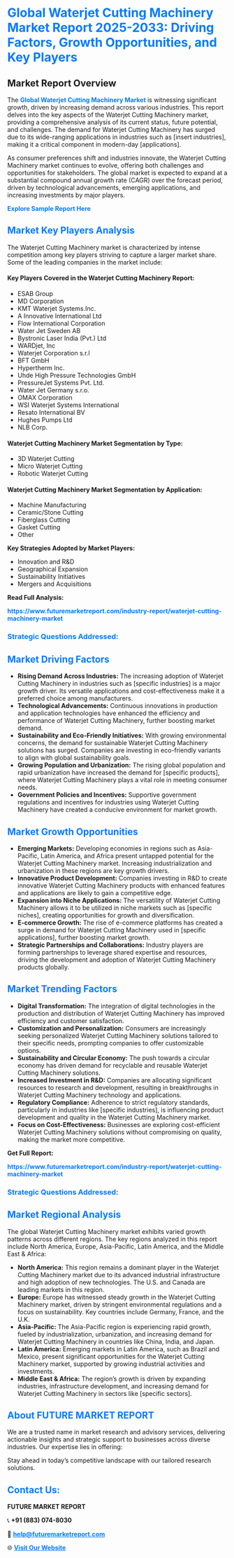 <h1 style="color: #007BFF;">Global Waterjet Cutting Machinery Market Report 2025-2033: Driving Factors, Growth Opportunities, and Key Players</h1>

<section id="overview">
<h2>Market Report Overview</h2>
<p>The <a href="https://www.futuremarketreport.com/industry-report/waterjet-cutting-machinery-market" style="color: #007BFF; text-decoration: none;"><strong>Global Waterjet Cutting Machinery Market</strong></a> is witnessing significant growth, driven by increasing demand across various industries. This report delves into the key aspects of the Waterjet Cutting Machinery market, providing a comprehensive analysis of its current status, future potential, and challenges. The demand for Waterjet Cutting Machinery has surged due to its wide-ranging applications in industries such as [insert industries], making it a critical component in modern-day [applications].</p>
<p>As consumer preferences shift and industries innovate, the Waterjet Cutting Machinery market continues to evolve, offering both challenges and opportunities for stakeholders. The global market is expected to expand at a substantial compound annual growth rate (CAGR) over the forecast period, driven by technological advancements, emerging applications, and increasing investments by major players.</p>
</section>

<section id="overview">
<p><a href="https://www.futuremarketreport.com/request-sample/reportId=84313" style="color: #007BFF; text-decoration: none;"><strong>Explore Sample Report Here</strong></a></p>
</section>

<section id="key-players">
<h2 style="color: #007BFF;">Market Key Players Analysis</h2>
<p>The Waterjet Cutting Machinery market is characterized by intense competition among key players striving to capture a larger market share. Some of the leading companies in the market include:</p>
<h4>Key Players Covered in the Waterjet Cutting Machinery Report:</h4>
<ul><li>ESAB Group</li><li>MD Corporation</li><li>KMT Waterjet Systems.Inc.</li><li>A Innovative International Ltd</li><li>Flow International Corporation</li><li>Water Jet Sweden AB</li><li>Bystronic Laser India (Pvt.) Ltd</li><li>WARDjet, Inc</li><li>Waterjet Corporation s.r.l</li><li>BFT GmbH</li><li>Hypertherm Inc.</li><li>Uhde High Pressure Technologies GmbH</li><li>PressureJet Systems Pvt. Ltd.</li><li>Water Jet Germany s.r.o.</li><li>OMAX Corporation</li><li>WSI Waterjet Systems International</li><li>Resato International BV</li><li>Hughes Pumps Ltd</li><li>NLB Corp.</li></ul>
<h4>Waterjet Cutting Machinery Market Segmentation by Type:</h4>
<ul><li>3D Waterjet Cutting</li><li>Micro Waterjet Cutting</li><li>Robotic Waterjet Cutting</li></ul>

<h4>Waterjet Cutting Machinery Market Segmentation by Application:</h4>
<ul><li>Machine Manufacturing</li><li>Ceramic/Stone Cutting</li><li>Fiberglass Cutting</li><li>Gasket Cutting</li><li>Other</li></ul>
<p><strong>Key Strategies Adopted by Market Players:</strong></p>
<ul>
<li>Innovation and R&D</li>
<li>Geographical Expansion</li>
<li>Sustainability Initiatives</li>
<li>Mergers and Acquisitions</li>
</ul>
</section>

<section>
<p><strong>Read Full Analysis: </strong></p><a href="https://www.futuremarketreport.com/industry-report/waterjet-cutting-machinery-market" style="color: #007BFF; text-decoration: none;"><strong>https://www.futuremarketreport.com/industry-report/waterjet-cutting-machinery-market</strong></a>
<h3 style="color: #007BFF;">Strategic Questions Addressed:</h3>
</section>

<section id="driving-factors">
<h2 style="color: #007BFF;">Market Driving Factors</h2>
<ul>
<li><strong>Rising Demand Across Industries:</strong> The increasing adoption of Waterjet Cutting Machinery in industries such as [specific industries] is a major growth driver. Its versatile applications and cost-effectiveness make it a preferred choice among manufacturers.</li>
<li><strong>Technological Advancements:</strong> Continuous innovations in production and application technologies have enhanced the efficiency and performance of Waterjet Cutting Machinery, further boosting market demand.</li>
<li><strong>Sustainability and Eco-Friendly Initiatives:</strong> With growing environmental concerns, the demand for sustainable Waterjet Cutting Machinery solutions has surged. Companies are investing in eco-friendly variants to align with global sustainability goals.</li>
<li><strong>Growing Population and Urbanization:</strong> The rising global population and rapid urbanization have increased the demand for [specific products], where Waterjet Cutting Machinery plays a vital role in meeting consumer needs.</li>
<li><strong>Government Policies and Incentives:</strong> Supportive government regulations and incentives for industries using Waterjet Cutting Machinery have created a conducive environment for market growth.</li>
</ul>
</section>

<section id="growth-opportunities">
<h2 style="color: #007BFF;">Market Growth Opportunities</h2>
<ul>
<li><strong>Emerging Markets:</strong> Developing economies in regions such as Asia-Pacific, Latin America, and Africa present untapped potential for the Waterjet Cutting Machinery market. Increasing industrialization and urbanization in these regions are key growth drivers.</li>
<li><strong>Innovative Product Development:</strong> Companies investing in R&D to create innovative Waterjet Cutting Machinery products with enhanced features and applications are likely to gain a competitive edge.</li>
<li><strong>Expansion into Niche Applications:</strong> The versatility of Waterjet Cutting Machinery allows it to be utilized in niche markets such as [specific niches], creating opportunities for growth and diversification.</li>
<li><strong>E-commerce Growth:</strong> The rise of e-commerce platforms has created a surge in demand for Waterjet Cutting Machinery used in [specific applications], further boosting market growth.</li>
<li><strong>Strategic Partnerships and Collaborations:</strong> Industry players are forming partnerships to leverage shared expertise and resources, driving the development and adoption of Waterjet Cutting Machinery products globally.</li>
</ul>
</section>

<section id="trending-factors">
<h2 style="color: #007BFF;">Market Trending Factors</h2>
<ul>
<li><strong>Digital Transformation:</strong> The integration of digital technologies in the production and distribution of Waterjet Cutting Machinery has improved efficiency and customer satisfaction.</li>
<li><strong>Customization and Personalization:</strong> Consumers are increasingly seeking personalized Waterjet Cutting Machinery solutions tailored to their specific needs, prompting companies to offer customizable options.</li>
<li><strong>Sustainability and Circular Economy:</strong> The push towards a circular economy has driven demand for recyclable and reusable Waterjet Cutting Machinery solutions.</li>
<li><strong>Increased Investment in R&D:</strong> Companies are allocating significant resources to research and development, resulting in breakthroughs in Waterjet Cutting Machinery technology and applications.</li>
<li><strong>Regulatory Compliance:</strong> Adherence to strict regulatory standards, particularly in industries like [specific industries], is influencing product development and quality in the Waterjet Cutting Machinery market.</li>
<li><strong>Focus on Cost-Effectiveness:</strong> Businesses are exploring cost-efficient Waterjet Cutting Machinery solutions without compromising on quality, making the market more competitive.</li>
</ul>
</section>

<section>
<p><strong>Get Full Report: </strong></p><a href="https://www.futuremarketreport.com/industry-report/waterjet-cutting-machinery-market" style="color: #007BFF; text-decoration: none;"><strong>https://www.futuremarketreport.com/industry-report/waterjet-cutting-machinery-market</strong></a>
<h3 style="color: #007BFF;">Strategic Questions Addressed:</h3>
</section>


<section id="regional-analysis">
<h2 style="color: #007BFF;">Market Regional Analysis</h2>
<p>The global Waterjet Cutting Machinery market exhibits varied growth patterns across different regions. The key regions analyzed in this report include North America, Europe, Asia-Pacific, Latin America, and the Middle East & Africa:</p>
<ul>
<li><strong>North America:</strong> This region remains a dominant player in the Waterjet Cutting Machinery market due to its advanced industrial infrastructure and high adoption of new technologies. The U.S. and Canada are leading markets in this region.</li>
<li><strong>Europe:</strong> Europe has witnessed steady growth in the Waterjet Cutting Machinery market, driven by stringent environmental regulations and a focus on sustainability. Key countries include Germany, France, and the U.K.</li>
<li><strong>Asia-Pacific:</strong> The Asia-Pacific region is experiencing rapid growth, fueled by industrialization, urbanization, and increasing demand for Waterjet Cutting Machinery in countries like China, India, and Japan.</li>
<li><strong>Latin America:</strong> Emerging markets in Latin America, such as Brazil and Mexico, present significant opportunities for the Waterjet Cutting Machinery market, supported by growing industrial activities and investments.</li>
<li><strong>Middle East & Africa:</strong> The region’s growth is driven by expanding industries, infrastructure development, and increasing demand for Waterjet Cutting Machinery in sectors like [specific sectors].</li>
</ul>
</section>

<footer>
<h2 style="color: #007BFF;">About FUTURE MARKET REPORT</h2>
<p>We are a trusted name in market research and advisory services, delivering actionable insights and strategic support to businesses across diverse industries. Our expertise lies in offering:</p>

<p>Stay ahead in today’s competitive landscape with our tailored research solutions.</p>

<h2 style="color: #007BFF;">Contact Us:</h2>
<p><strong>FUTURE MARKET REPORT</strong></p>
<p>📞 <strong>+91 (883) 074-8030</strong></p>
<p>📧 <strong><a href="mailto:help@futuremarketreport.com" style="color: #007BFF;">help@futuremarketreport.com</a></strong></p>
<p>🌐 <strong><a href="https://www.futuremarketreport.com/" style="color: #007BFF;">Visit Our Website</a></strong></p>
</footer>